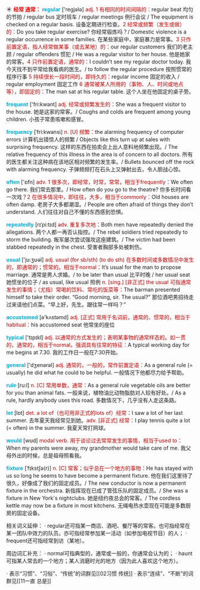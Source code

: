 ☀ <font color="red">**经常 通常：**</font>
<font color="sky blue">**regular**</font> ['reɡjələ] 
<font color="#c00000">adj. 1 有相同的时间间隔的：</font>regular beat 均匀的节拍 / regular bus 定时班车 / regular meetings 例行会议 / The equipment is checked on a regular basis. 设备定期进行检查。<font color="#c00000">2 经常或频繁（发生或做）的：</font>Do you take regular exercise? 你经常锻炼吗？/ Domestic violence is a regular occurrence in some families. 在某些家庭中，家庭暴力是常事。<font color="#c00000">3 只作前置定语，指人经常做某事（或去某地）的：</font>our regular customers 我们的老主顾 / regular offenders 惯犯 / He was a regular visitor to her house. 他是她家的常客。<font color="#c00000">4 只作前置定语，通常的：</font>I couldn’t see my regular doctor today. 我今天找不到平常给我看病的医生。/ to follow the regular procedure 按照惯常的程序行事 <font color="#c00000">5 持续很长一段时间的，即持久的：</font>regular income 固定的收入 / regular employment 固定工作 <font color="#c00000">6 通常被某人所用的（事物、人、时间或地点等），即固定的：</font>The man sat at his regular table. 这个人坐在他固定的桌子旁。

<font color="sky blue">**frequent**</font> ['fri:kwənt] 
<font color="#c00000">adj. 经常或频繁发生的：</font>She was a frequent visitor to the house. 她是这家的常客。/ Coughs and colds are frequent among young children. 小孩子常患咳嗽和感冒。
           
<font color="sky blue">**frequency**</font> [ˈfri:kwənsi]
<font color="#c00000">n. [U] 频繁：</font>the alarming frequency of computer errors 计算机出错惊人的频繁 / Objects like this turn up at sales with surprising frequency. 这样的东西在拍卖会上出人意料地频繁出现。/ The relative frequency of this illness in the area is of concern to all doctors. 所有的医生都关注这种病在该地区相对频繁的发生率。/ Bullets bounced off the rock with alarming frequency. 子弹频频打在石头上又弹射出去，令人胆战心惊。

<font color="sky blue">**often**</font> ['ɒfn] 
<font color="#c00000">adv. 1 很多次，即经常，时常，常常，相当于frequently：</font>We often go there. 我们常去那里。/ How often do you go to the theatre? 你多长时间看一次戏？<font color="#c00000">2 在很多情况中，即往往，大多，相当于commonly：</font>Old houses are often damp. 老房子大多都潮湿。/ People are often afraid of things they don’t understand. 人们往往对自己不懂的东西感到恐惧。
           
<font color="sky blue">**repeatedly**</font> [rɪˈpi:tɪd] 
<font color="#c00000">adv. 重复多次地：</font>Both men have repeatedly denied the allegations. 两个人都一再否认指控。/ The rebel soldiers tried repeatedly to storm the building. 叛军屡次尝试强攻这座建筑。/ The victim had been stabbed repeatedly in the chest. 受害者胸部多处被刺伤。

<font color="sky blue">**usual**</font> ['ju:ӡʊəl] 
<font color="#c00000">adj. usual (for sb/sth) (to do sth) 在多数时间或多数情况中发生的，即通常的；惯常的。相当于normal：</font>It’s usual for the man to propose marriage. 通常是男人求婚。/ to be later than usual 比平时晚 / her usual seat 她惯坐的位子 / as usual, like usual 照例 <font color="#c00000">n. [sing.] [非正式] the usual 可指通常发生的事情；（尤指）常喝的饮料、常吃的饭菜等：</font>The barman presented himself to take their order. “Good morning, sir. The usual?” 那位酒吧男招待走过来请他们点菜。“早上好，先生。跟往常一样吗？”

<font color="sky blue">**accustomed**</font> [ə'kʌstəmd] 
<font color="#c00000">adj. [正式] 常用于名词前，通常的、惯常的，相当于habitual：</font>his accustomed seat 他常坐的座位

<font color="sky blue">**typical**</font> ['tɪpɪkl] 
<font color="#c00000">adj. 以通常的方式发生的；表明某事物的通常样态的。如一贯的，通常的，相当于normal。强调具有往常的特征：</font>A typical working day for me begins at 7.30. 我的工作日一般在7:30开始。

<font color="sky blue">**general**</font> ['dӡenərəl] 
<font color="#c00000">adj. 通常的，一般的，常作前置定语：</font>As a general rule (= usually) he did what he could to be helpful. 一般情况下他都尽力给予帮助。

<font color="sky blue">**rule**</font> [ru:l] 
<font color="#c00000">n. [C] 常用单数，通常：</font>As a general rule vegetable oils are better for you than animal fats. 一般来说，植物油比动物脂肪对人较有好处。/ As a rule, hardly anybody uses this road. 多数情况下，几乎没有人走这条路。

<font color="sky blue">**lot**</font> [lɒt] 
<font color="#c00000">det. a lot of（也可用非正式的lots of）经常：</font>I saw a lot of her last summer. 去年夏天我经常见到她。<font color="#c00000">adv. [非正式] 经常：</font>I play tennis quite a lot (= often) in the summer. 我夏天常打网球。

<font color="sky blue">**would**</font> [wʊd] 
<font color="#c00000">modal verb. 用于谈论过去常常发生的事情，相当于used to：</font>When my parents were away, my grandmother would take care of me. 我父母外出的时候，总是祖母照看我。
           
<font color="sky blue">**fixture**</font> [ˈfɪkstʃə(r)]
<font color="#c00000">n. [C] 常客；似乎总在一个地方的事物：</font>He has stayed with us so long he seems to have become a permanent fixture. 他在我们这里待了很久，好像成了我们的固定成员。/ The new conductor is now a permanent fixture in the orchestra. 新指挥现在已成了管弦乐队的固定成员。/ She was a fixture in New York's nightclubs. 她是纽约夜总会的常客。/ The cordless kettle may now be a fixture in most kitchens. 无绳电热水壶现在可能是多数厨房的固定设备。

相关词义延伸：
· regular还可指某一商店、酒吧、餐厅等的常客。也可指经常在某一团队中效力的队员。亦可指经常参加某一活动（如参加电视节目）的人；
· frequent还可指经常到访（某地）。

周边词汇补充：
· normal可指典型的，通常或一般的，你通常会认为的；
· haunt可指某人常去的一个地方；某人消磨时光的地方（因为此人喜欢这个地方）。

· 表示“习惯”、“习俗”、“传统”的词群见[[02习惯 传统]]
· 表示“连续”、“不断”的词群见[[11一直 总是]]
